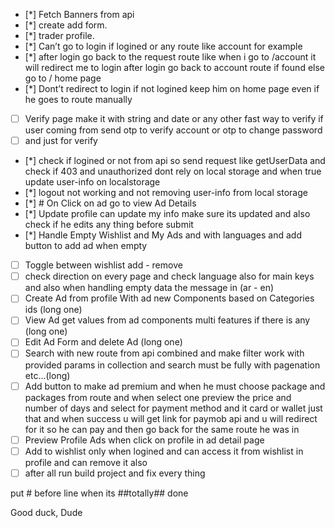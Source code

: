 - [*] Fetch Banners from api
- [*] create add form.
- [*] trader profile.
- [*] Can’t go to login if logined or any route like account for example
- [*] after login go back to the request route like when i go to /account it will redirect me to login after login go back to account route if found else go to / home page
- [*] Dont’t redirect to login if not logined keep him on home page even if he goes to route manually
- [ ] Verify page make it with string and date or any other fast way to verify if user coming from send otp to verify account or otp to change password
- [ ] and just for verify
- [*] check if logined or not from api so send request like getUserData and check if 403 and unauthorized dont rely on local storage and when true update user-info on localstorage
- [*] logout not working and not removing user-info from local storage
- [*] # On Click on ad go to view Ad Details
- [*] Update profile can update my info make sure its updated and also check if he edits any thing before submit
- [*] Handle Empty Wishlist and My Ads and with languages and add button to add ad when empty
- [ ] Toggle between wishlist add - remove
- [ ] check direction on every page and check language also for main keys and also when handling empty data the message in (ar - en)
- [ ] Create Ad from profile With ad new Components based on Categories ids (long one)
- [ ] View Ad get values from ad components multi features if there is any (long one)
- [ ] Edit Ad Form and delete Ad (long one)
- [ ] Search with new route from api combined and make filter work with provided params in collection and search must be fully with pagenation etc...(long)
- [ ] Add button to make ad premium and when he must choose package and packages from route and when select one preview the price and number of days and select for payment method and it card or wallet just that and when success u will get link for paymob api and u will redirect for it so he can pay and then go back for the same route he was in
- [ ] Preview Profile Ads when click on profile in ad detail page
- [ ] Add to wishlist only when logined and can access it from wishlist in profile and can remove it also
- [ ] after all run build project and fix every thing

put # before line when its ##totally## done

Good duck,
Dude
